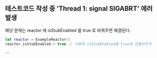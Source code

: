 ## 테스트코드 작성 중  'Thread 1: signal SIGABRT' 에러 발생

해당 문제는 reactor 에 isStubEnabled 를 true 로 바꿔주면 해결된다.

```swift
let reactor = ExampleReactor()
reactor.isStubEnabled = true // 이렇게 isStubEnabled를 true로 만들어주자

~~
```
